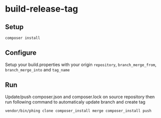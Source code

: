 # build-release-tag

## Setup

```
composer install
```

## Configure

Setup your build.properties with your origin  `repository`, `branch_merge_from`, `branch_merge_into` and `tag_name`




## Run

Update/push composer.json and composer.lock on source repository then run following command to automaticaly update branch and create tag

```
vendor/bin/phing clone composer_install merge composer_install push
``` 


